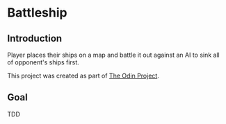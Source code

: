 # Battleship

## Introduction

Player places their ships on a map and battle it out against an AI to sink all of opponent's ships first.

This project was created as part of [The Odin Project](https://www.theodinproject.com/).

## Goal

TDD
